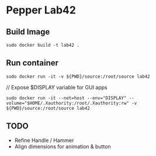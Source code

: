 # Pepper Lab42

## Build Image
```
sudo docker build -t lab42 .
```

## Run container 
```
sudo docker run -it -v ${PWD}/source:/root/source lab42
```
// Expose $DISPLAY variable for GUI apps
```
sudo docker run -it --net=host --env="DISPLAY" --volume="$HOME/.Xauthority:/root/.Xauthority:rw" -v ${PWD}/source:/root/source lab42
```



## TODO
- Refine Handle / Hammer 
- Align dimensions for animation & button

